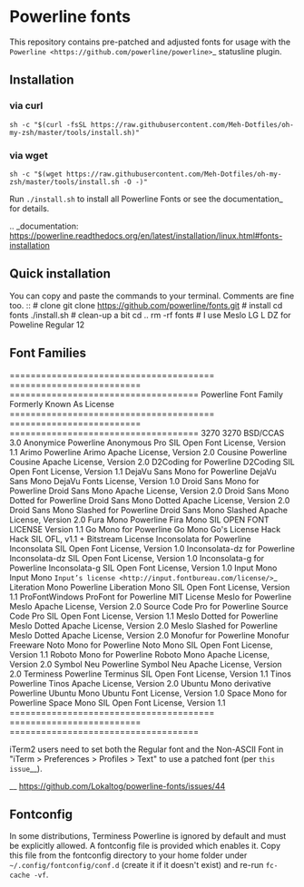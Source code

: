 Powerline fonts
===============

This repository contains pre-patched and adjusted fonts for usage with
the `Powerline <https://github.com/powerline/powerline>`_ statusline plugin.





Installation
------------
### via curl
```
sh -c "$(curl -fsSL https://raw.githubusercontent.com/Meh-Dotfiles/oh-my-zsh/master/tools/install.sh)"
```
### via wget
```
sh -c "$(wget https://raw.githubusercontent.com/Meh-Dotfiles/oh-my-zsh/master/tools/install.sh -O -)"
```


Run ``./install.sh`` to install all Powerline Fonts or see the documentation_ for details.

.. _documentation: https://powerline.readthedocs.org/en/latest/installation/linux.html#fonts-installation

Quick installation
------------------

You can copy and paste the commands to your terminal. Comments are fine too.
::
    # clone
    git clone https://github.com/powerline/fonts.git
    # install
    cd fonts
    ./install.sh
    # clean-up a bit
    cd ..
    rm -rf fonts
    # I use Meslo LG L DZ for Poweline Regular 12


Font Families
-------------

======================================= ========================= ====================================
 Powerline Font Family                   Formerly Known As         License
======================================= ========================= ====================================
 3270                                    3270                      BSD/CCAS 3.0
 Anonymice Powerline                     Anonymous Pro             SIL Open Font License, Version 1.1
 Arimo Powerline                         Arimo                     Apache License, Version 2.0
 Cousine Powerline                       Cousine                   Apache License, Version 2.0
 D2Coding for Powerline                  D2Coding                  SIL Open Font License, Version 1.1
 DejaVu Sans Mono for Powerline          DejaVu Sans Mono          DejaVu Fonts License, Version 1.0
 Droid Sans Mono for Powerline           Droid Sans Mono           Apache License, Version 2.0
 Droid Sans Mono Dotted for Powerline    Droid Sans Mono Dotted    Apache License, Version 2.0
 Droid Sans Mono Slashed for Powerline   Droid Sans Mono Slashed   Apache License, Version 2.0
 Fura Mono Powerline                     Fira Mono                 SIL OPEN FONT LICENSE Version 1.1
 Go Mono for Powerline                   Go Mono                   Go's License
 Hack                                    Hack                      SIL OFL, v1.1 + Bitstream License
 Inconsolata for Powerline               Inconsolata               SIL Open Font License, Version 1.0
 Inconsolata-dz for Powerline            Inconsolata-dz            SIL Open Font License, Version 1.0
 Inconsolata-g for Powerline             Inconsolata-g             SIL Open Font License, Version 1.0
 Input Mono                              Input Mono                `Input’s license <http://input.fontbureau.com/license/>`_
 Literation Mono Powerline               Liberation Mono           SIL Open Font License, Version 1.1
 ProFontWindows                          ProFont for Powerline     MIT License
 Meslo for Powerline                     Meslo                     Apache License, Version 2.0
 Source Code Pro for Powerline           Source Code Pro           SIL Open Font License, Version 1.1
 Meslo Dotted for Powerline              Meslo Dotted              Apache License, Version 2.0
 Meslo Slashed for Powerline             Meslo Dotted              Apache License, Version 2.0
 Monofur for Powerline                   Monofur                   Freeware
 Noto Mono for Powerline                 Noto Mono                 SIL Open Font License, Version 1.1
 Roboto Mono for Powerline               Roboto Mono               Apache License, Version 2.0
 Symbol Neu Powerline                    Symbol Neu                Apache License, Version 2.0
 Terminess Powerline                     Terminus                  SIL Open Font License, Version 1.1
 Tinos Powerline                         Tinos                     Apache License, Version 2.0
 Ubuntu Mono derivative Powerline        Ubuntu Mono               Ubuntu Font License, Version 1.0
 Space Mono for Powerline                Space Mono                SIL Open Font License, Version 1.1
======================================= ========================= ====================================

iTerm2 users need to set both the Regular font and the Non-ASCII Font in
"iTerm > Preferences > Profiles > Text" to use a patched font (per `this issue`__).

__ https://github.com/Lokaltog/powerline-fonts/issues/44

Fontconfig
----------

In some distributions, Terminess Powerline is ignored by default and must be 
explicitly allowed. A fontconfig file is provided which enables it. Copy this 
file from the fontconfig directory to your home folder under 
``~/.config/fontconfig/conf.d`` (create it if it doesn't exist) and re-run 
``fc-cache -vf``.
